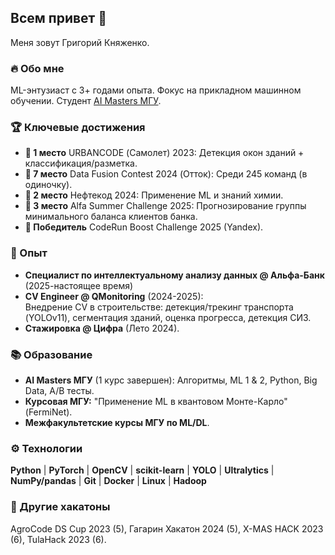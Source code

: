 ## Всем привет 👋
Меня зовут Григорий Княженко.

### 🔥 Обо мне
ML-энтузиаст с 3+ годами опыта. Фокус на прикладном машинном обучении. Студент [AI Masters МГУ](https://aimasters.ru/).

### 🏆 Ключевые достижения
*   **🥇 1 место** URBANCODE (Самолет) 2023: Детекция окон зданий + классификация/разметка.
*   **🏅 7 место** Data Fusion Contest 2024 (Отток): Среди 245 команд (в одиночку).
*   **🥈 2 место** Нефтекод 2024: Применение ML и знаний химии.
*   **🥉 3 место** Alfa Summer Challenge 2025: Прогнозирование группы минимального баланса клиентов банка.
*   **🏅 Победитель** CodeRun Boost Challenge 2025 (Yandex). 

### 💼 Опыт
*   **Специалист по интеллектуальному анализу данных @ Альфа-Банк** (2025-настоящее время)
*   **CV Engineer @ QMonitoring** (2024-2025):  
    Внедрение CV в строительстве: детекция/трекинг транспорта (YOLOv11), сегментация зданий, оценка прогресса, детекция СИЗ.
*   **Стажировка @ Цифра** (Лето 2024).

### 📚 Образование
*   **AI Masters МГУ** (1 курс завершен): Алгоритмы, ML 1 & 2, Python, Big Data, A/B тесты.
*   **Курсовая МГУ:** "Применение ML в квантовом Монте-Карло" (FermiNet).
*   **Межфакультетские курсы МГУ по ML/DL**.

### ⚙️ Технологии
**Python** | **PyTorch** | **OpenCV** | **scikit-learn** | **YOLO** | **Ultralytics** | **NumPy/pandas** | **Git** | **Docker** | **Linux** | **Hadoop**

### 🚀 Другие хакатоны
AgroCode DS Cup 2023 (5), Гагарин Хакатон 2024 (5), X-MAS HACK 2023 (6), TulaHack 2023 (6).
